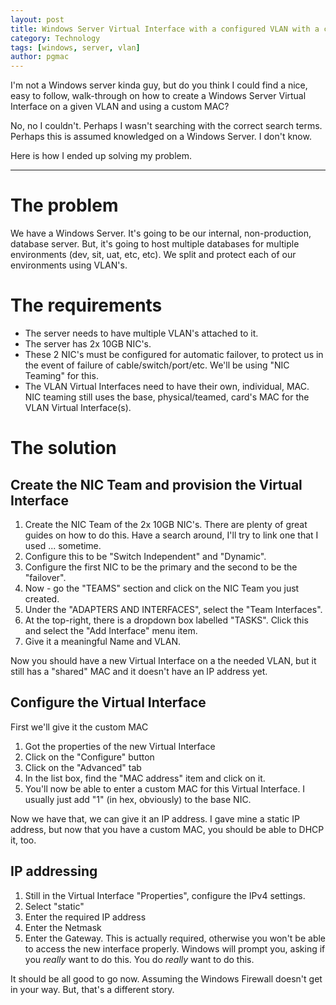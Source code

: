 ```yaml
---
layout: post
title: Windows Server Virtual Interface with a configured VLAN with a custom MAC
category: Technology
tags: [windows, server, vlan]
author: pgmac
---
```


I'm not a Windows server kinda guy, but do you think I could find a nice, easy to follow, walk-through on how to create a Windows Server Virtual Interface on a given VLAN and using a custom MAC?

No, no I couldn't. Perhaps I wasn't searching with the correct search terms. Perhaps this is assumed knowledged on a Windows Server. I don't know.

Here is how I ended up solving my problem.

****

# The problem

We have a Windows Server. It's going to be our internal, non-production, database server.
But, it's going to host multiple databases for multiple environments (dev, sit, uat, etc, etc).
We split and protect each of our environments using VLAN's.

# The requirements

* The server needs to have multiple VLAN's attached to it.
* The server has 2x 10GB NIC's.
* These 2 NIC's must be configured for automatic failover, to protect us in the event of failure of cable/switch/port/etc. We'll be using "NIC Teaming" for this.
* The VLAN Virtual Interfaces need to have their own, individual, MAC. NIC teaming still uses the base, physical/teamed, card's MAC for the VLAN Virtual Interface(s).

# The solution

## Create the NIC Team and provision the Virtual Interface

1. Create the NIC Team of the 2x 10GB NIC's. There are plenty of great guides on how to do this. Have a search around, I'll try to link one that I used ... sometime.
2. Configure this to be "Switch Independent" and "Dynamic".
3. Configure the first NIC to be the primary and the second to be the "failover".
4. Now - go the "TEAMS" section and click on the NIC Team you just created.
5. Under the "ADAPTERS AND INTERFACES", select the "Team Interfaces".
6. At the top-right, there is a dropdown box labelled "TASKS". Click this and select the "Add Interface" menu item.
7. Give it a meaningful Name and VLAN.

Now you should have a new Virtual Interface on a the needed VLAN, but it still has a "shared" MAC and it doesn't have an IP address yet.

## Configure the Virtual Interface

First we'll give it the custom MAC

1. Got the properties of the new Virtual Interface
2. Click on the "Configure" button
3. Click on the "Advanced" tab
4. In the list box, find the "MAC address" item and click on it.
5. You'll now be able to enter a custom MAC for this Virtual Interface. I usually just add "1" (in hex, obviously) to the base NIC.

Now  we have that, we can give it an IP address. I gave mine a static IP address, but now that you have a custom MAC, you should be able to DHCP it, too.

## IP addressing

1. Still in the Virtual Interface "Properties", configure the IPv4 settings.
2. Select "static"
3. Enter the required IP address
4. Enter the Netmask
5. Enter the Gateway. This is actually required, otherwise you won't be able to access the new interface properly. Windows will prompt you, asking if you _really_ want to do this. You do _really_ want to do this.

It should be all good to go now.
Assuming the Windows Firewall doesn't get in your way. But, that's a different story.
